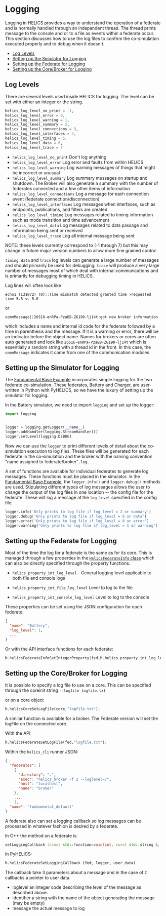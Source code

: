 # Logging

Logging in HELICS provides a way to understand the operation of a federate and is normally handled through an independent thread. The thread prints message to the console and or to a file as events within a federate occur. This section discusses how to use the log files to confirm the co-simulation executed properly and to debug when it doesn't.

- [Log Levels](#log-levels)
- [Setting up the Simulator for Logging](#setting-up-the-simulator-for-logging)
- [Setting up the Federate for Logging](#setting-up-the-federate-for-logging)
- [Setting up the Core/Broker for Logging](#setting-up-the-core-broker-for-logging)

## Log Levels

There are several levels used inside HELICS for logging. The level can be set with either an integer or the string.

```python
helics_log_level_no_print = -1,
helics_log_level_error = 0,
helics_log_level_warning = 1,
helics_log_level_summary = 2,
helics_log_level_connections = 3,
helics_log_level_interfaces = 4,
helics_log_level_timing = 5,
helics_log_level_data = 6,
helics_log_level_trace = 7
```

- `helics_log_level_no_print` Don't log anything
- `helics_log_level_error` Log error and faults from within HELICS
- `helics_log_level_warning` Log warning messages of things that might be incorrect or unusual
- `helics_log_level_summary` Log summary messages on startup and shutdown. The Broker will also generate a summary with the number of federates connected and a few other items of information
- `helics_log_level_connections` Log a message for each connection event (federate connection/disconnection)
- `helics_log_level_interfaces` Log messages when interfaces, such as endpoints, publications, and filters are created
- `helics_log_level_timing` Log messages related to timing information such as mode transition and time advancement
- `helics_log_level_data` Log messages related to data passage and information being sent or received
- `helics_log_level_trace` Log all internal message being sent

NOTE: these levels currently correspond to (-1 through 7) but this may change in future major version numbers to allow more fine grained control

`timing`, `data` and `trace` log levels can generate a large number of messages and should primarily be used for debugging. `trace` will produce a very large number of messages most of which deal with internal communications and is primarily for debugging timing in HELICS.

Log lines will often look like

```text
echo1 (131072) (0)::Time mismatch detected granted time >requested time 5.5 vs 5.0
```

or

```text
commMessage||26516-enRPa-PzaBB-ZG190-lj14t:got new broker information
```

which includes a name and internal id code for the federate followed by a time in parenthesis and the message. If it is a warning or error, there will be an indicator before the object name. Names for brokers or cores are often auto generated and look like `26516-enRPa-PzaBB-ZG190-lj14t` which is essentially a random string with a thread id in the front. In this case, the `commMessage` indicates it came from one of the communication modules.

## Setting up the Simulator for Logging

The [Fundamental Base Example](../examples/fundamental_examples/fundamental_default.md) incorporates simple logging for the two federate co-simulation. These federates, Battery and Charger, are user-written in Python with PyHELICS, so we have the luxury of setting up the simulator for logging.

In the Battery simulator, we need to import `logging` and set up the logger:

```python
import logging


logger = logging.getLogger(__name__)
logger.addHandler(logging.StreamHandler())
logger.setLevel(logging.DEBUG)
```

Now we can use the `logger` to print different levels of detail about the co-simulation execution to log files. These files will be generated for each federate in the co-simulation and the broker with the naming convention "name assigned to federate/broker"`.log`.

A set of functions are available for individual federates to generate log messages. These functions must be placed in the simulator. In the [Fundamental Base Example](../examples/fundamental_examples/fundamental_default.md), the `logger.info()` and `logger.debug()` methods are used. Stipulating different types of log messages allows the user to change the output of the log files in one location -- the config file for the federate. These will log a message at the `log_level` specified in the config file.

```python
logger.info('Only prints to log file if log_level = 2 or summary')
logger.debug('Only prints to log file if log_level = 6 or data')
logger.error('Only prints to log file if log_level = 0 or error')
logger.warning('Only prints to log file if log_level = 1 or warning')

```

## Setting up the Federate for Logging

Most of the time the log for a federate is the same as for its core. This is managed through a few properties in the [`HelicsFederateInfo` class](https://python.helics.org/api/capi-py#HelicsFederateInfo) which can also be directly specified through the property functions.

- `helics_property_int_log_level` - General logging level applicable to both file and console logs

- `helics_property_int_file_log_level` Level to log to the file

- `helics_property_int_console_log_level` Level to log to the console

These properties can be set using the JSON configuration for each federate:

```json
{
  "name": "Battery",
  "log_level": 1,
  ...
}
```

Or with the API interface functions for each federate:

```python
h.helicsFederateInfoSetIntegerProperty(fed,h.helics_property_int_log_level, 1)
```

## Setting up the Core/Broker for Logging

It is possible to specify a log file to use on a core.
This can be specified through the coreinit string `--logfile logfile.txt`

or on a core object

```python
h.helicsCoreSetLogFile(core,"logfile.txt");
```

A similar function is available for a broker. The Federate version will set the logFile on the connected core.

With the API:

```python
h.helicsFederateSetLogFile(fed,"logfile.txt");
```

Within the `helics_cli` runner JSON:

```json
{
  "federates": [
    {
      "directory": ".",
      "exec": "helics_broker -f 2 --loglevel=7",
      "host": "localhost",
      "name": "broker"
    },
    ...
    ],
  "name": "fundamental_default"
}
```

A federate also can set a logging callback so log messages can be processed in whatever fashion is desired by a federate.

In C++ the method on a federate is:

```cpp
setLoggingCallback (const std::function<void(int, const std::string &, const std::string &)> &logFunction);
```

In PyHELICS:

```python
h.helicsFederateSetLoggingCallback (fed, logger, user_data)
```

The callback take 3 parameters about a message and in the case of `C` callbacks a pointer to user data.

- loglevel an integer code describing the level of the message as described above.
- identifier a string with the name of the object generating the message (may be empty)
- message the actual message to log

